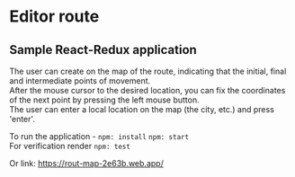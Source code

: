 # Editor route

## Sample React-Redux application

The user can create on the map of the route, indicating that the initial, final and intermediate points of movement.   
After the mouse cursor to the desired location, you can fix the coordinates of the next point by pressing the left mouse button.    
The user can enter a local location on the map (the city, etc.) and press 'enter'.   

To run the application - 
`npm: install`
`npm: start`   
For verification  render `npm: test`   

Or link: 
<https://rout-map-2e63b.web.app/>



